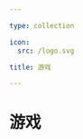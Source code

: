 ```yaml
---

type: collection

icon:
  src: /logo.svg

title: 游戏

---
```


# 游戏

<ShowBreadcrumb />

<ShowResources />
